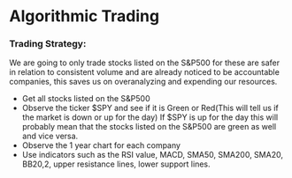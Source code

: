 # Algorithmic Trading

### Trading Strategy:
  We are going to only trade stocks listed on the 
  S&P500 for these are safer in relation to consistent volume and are already noticed to be accountable companies, this saves us on overanalyzing and expending our resources.

  - Get all stocks listed on the S&P500
  - Observe the ticker $SPY and see if it is Green or Red(This will tell us if the market is down or up for the day) If $SPY is up for the day this will probably mean that the stocks listed on the S&P500 are green as well and vice versa.
  - Observe the 1 year chart for each company
  - Use indicators such as the RSI value, MACD, SMA50, SMA200, SMA20, BB20,2, upper resistance lines, lower support lines. 
